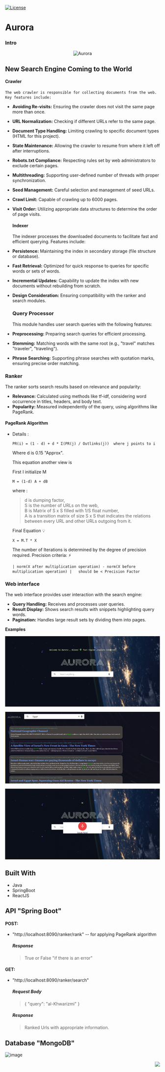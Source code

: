 [![License](https://img.shields.io/github/license/get-icon/geticon)](https://github.com/get-icon/geticon/blob/master/LICENSE "License")


# Aurora
### Intro
<p align="center">
  <img src="https://readme-typing-svg.demolab.com/?lines=Aurora+:+hello+world&font=Dancing_Script%70Code&color=%247E3DCE&size=20&center=true&width=500&height=100&duration=4000&pause=1&theme=dark" alt="Aurora">
</p>

## New Search Engine Coming to the World
  #### Crawler
    The web crawler is responsible for collecting documents from the web. Key features include:
- **Avoiding Re-visits:** Ensuring the crawler does not visit the same page more than once.
- **URL Normalization:** Checking if different URLs refer to the same page.
- **Document Type Handling:** Limiting crawling to specific document types (HTML for this project).
- **State Maintenance:** Allowing the crawler to resume from where it left off after interruptions.
- **Robots.txt Compliance:** Respecting rules set by web administrators to exclude certain pages.
- **Multithreading:** Supporting user-defined number of threads with proper synchronization.
- **Seed Management:** Careful selection and management of seed URLs.
- **Crawl Limit:** Capable of crawling up to 6000 pages.
- **Visit Order:** Utilizing appropriate data structures to determine the order of page visits.
  
  #### Indexer

  The indexer processes the downloaded documents to facilitate fast and efficient querying. Features include:
- **Persistence:** Maintaining the index in secondary storage (file structure or database).
- **Fast Retrieval:** Optimized for quick response to queries for specific words or sets of words.
- **Incremental Updates:** Capability to update the index with new documents without rebuilding from scratch.
- **Design Consideration:** Ensuring compatibility with the ranker and search modules.

  ### Query Processor
  This module handles user search queries with the following features:
- **Preprocessing:** Preparing search queries for efficient processing.
- **Stemming:** Matching words with the same root (e.g., "travel" matches "traveler", "traveling").
- **Phrase Searching:** Supporting phrase searches with quotation marks, ensuring precise order matching.

### Ranker
The ranker sorts search results based on relevance and popularity:
- **Relevance:** Calculated using methods like tf-idf, considering word occurrence in titles, headers, and body text.
- **Popularity:** Measured independently of the query, using algorithms like PageRank.
#### PageRank Algorithm
  - Details :
    ```
    PR(i) = (1 - d) + d * Σ(PR(j) / Outlinks(j))  where j points to i
    ```
    Where d is 0.15 "Approx".

    This equation another view is

    First I initialize M
    ```
    M = (1-d) A + dB
    ```
    
    where :
    > d is dumping factor, <br/>
    > S is the number of URLs on the web,<br/>
    > B is Matrix of S x S filled with 1/S float number,<br/>
    > A is a transition matrix of size S x S that indicates the relations between every URL and other URLs outgoing from it.<br/>

    Final Equation :bulb:
    ```
    X = M.T * X
    ```
    The number of Iterations is determined by the degree of precision required.
    Precision criteria: ⚡
    ```
    | norm(X after multiplication operation) - norm(X before multiplication operation) |   should be < Precision Factor
    ```
### Web interface
The web interface provides user interaction with the search engine:
- **Query Handling:** Receives and processes user queries.
- **Result Display:** Shows search results with snippets highlighting query words.
- **Pagination:** Handles large result sets by dividing them into pages.

**Examples**

![SearchEngine](./assets/Main%20Page.png)

![image](./assets/Results%20Page.png)

![image](./assets/Voice%20Recognition.png)

## Built With
  - Java
  - SpringBoot
  - ReactJS


## API "Spring Boot"
 #### POST:
 - "http://localhost:8090/ranker/rank" -- for applying PageRank algorithm
    ##### Response
   > True or False "if there is an error" <br/>
 #### GET:
 - "http://localhost:8090/ranker/search"
    ##### Request Body
   > { "query": "al-Khwarizmi" } <br />
    ##### Response
   > Ranked Urls with appropriate information. <br/>

## Database "MongoDB"
![image](https://github.com/ahmed-kamal2004/Aurora_SearchEngine/assets/98265644/5592cb3e-9f0b-47a2-9c3b-56fab912969c)




<img align="right" src="https://visitor-badge.laobi.icu/badge?page_id=ahmed-kamal2004.Aurora_SearchEngine"/>
